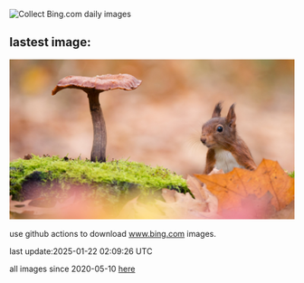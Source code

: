 ![Collect Bing.com daily images](https://github.com/counter2015/bing-daily-images/workflows/Collect%20Bing.com%20daily%20images/badge.svg)
## lastest image:
![](images/img.jpg)

use github actions to download www.bing.com images.

last update:2025-01-22 02:09:26 UTC

all images since 2020-05-10 [here](https://github.com/counter2015/bing-daily-images/tree/master/images) 
